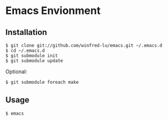 Emacs Envionment
=============

Installation
-----------

	$ git clone git://github.com/winfred-lu/emacs.git ~/.emacs.d
	$ cd ~/.emacs.d
	$ git submodule init
	$ git submodule update

Optional:

	$ git submodule foreach make

Usage
-----------

	$ emacs
